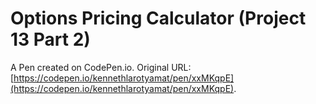 # Options Pricing Calculator (Project 13 Part 2)

A Pen created on CodePen.io. Original URL: [https://codepen.io/kennethlarotyamat/pen/xxMKqpE](https://codepen.io/kennethlarotyamat/pen/xxMKqpE).

